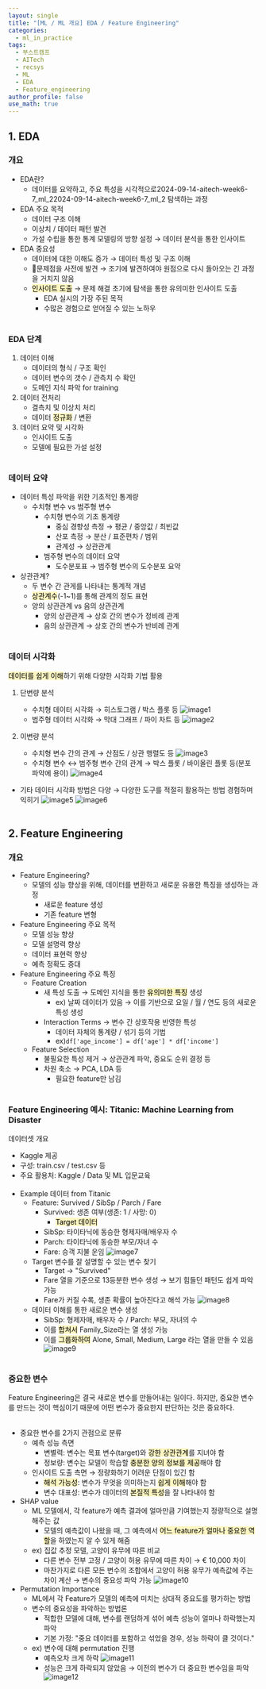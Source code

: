```yaml
---
layout: single
title: "[ML / ML 개요] EDA / Feature Engineering"
categories:
  - ml_in_practice
tags:
  - 부스트캠프
  - AITech
  - recsys
  - ML
  - EDA
  - Feature_engineering
author_profile: false
use_math: true
---
```

## 1. EDA
### 개요
- EDA란?
	- 데이터를 요약하고, 주요 특성을 시각적으로2024-09-14-aitech-week6-7_ml_22024-09-14-aitech-week6-7_ml_2 탐색하는 과정
- EDA 주요 목적
	- 데이터 구조 이해
	- 이상치 / 데이터 패턴 발견
	- 가설 수립을 통한 통계 모델링의 방향 설정 → 데이터 분석을 통한 인사이트
- EDA 중요성
	- 데이터에 대한 이해도 증가 → 데이터 특성 및 구조 이해
	- 문제점을 사전에 발견 → 조기에 발견하여야 원점으로 다시 돌아오는 긴 과정을 거치지 않음
	- <mark style="background: #FFF3A3A6;">인사이트 도출</mark> → 문제 해결 초기에 탐색을 통한 유의미한 인사이트 도출
		- EDA 실시의 가장 주된 목적
		- 수많은 경험으로 얻어질 수 있는 노하우<br><br>

### EDA 단계
1. 데이터 이해
	- 데이터의 형식 / 구조 확인
	- 데이터 변수의 갯수 / 관측치 수 확인
	- 도메인 지식 파악 for training
2. 데이터 전처리
	- 결측치 및 이상치 처리
	- 데이터 <mark style="background: #FFF3A3A6;">정규화</mark> / 변환
3. 데이터 요약 및 시각화
	- 인사이트 도출
	- 모델에 필요한 가설 설정<br><br>

### 데이터 요약
- 데이터 특성 파악을 위한 기초적인 통계량
	- 수치형 변수 vs 범주형 변수
		- 수치형 변수의 기초 통계량
			- 중심 경향성 측정 → 평균 / 중앙값 / 최빈값
			- 산포 측정 → 분산 / 표준편차 / 범위
			- 관계성 → 상관관계
		- 범주형 변수의 데이터 요약
			- 도수분포표 → 범주형 변수의 도수분포 요약
- 상관관계?
	- 두 변수 간 관게를 나타내는 통계적 개념
	- <mark style="background: #FFF3A3A6;">상관계수</mark>(-1~1)를 통해 관계의 정도 표현
	- 양의 상관관계 vs 음의 상관관계
		- 양의 상관관계 → 상호 간의 변수가 정비례 관계
		- 음의 상관관계 → 상호 간의 변수가 반비례 관계<br><br>

### 데이터 시각화
<mark style="background: #FFF3A3A6;">데이터를 쉽게 이해</mark>하기 위해 다양한 시각화 기법 활용
1. 단변량 분석
	- 수치형 데이터 시각화 → 히스토그램 / 박스 플롯 등
		![image1](../../images/2024-09-14-aitech-week6-7_ml_2/image1.png)
	- 범주형 데이터 시각화 → 막대 그래프 / 파이 차트 등
		![image2](../../images/2024-09-14-aitech-week6-7_ml_2/image2.png)
		
2. 이변량 분석
	- 수치형 변수 간의 관계 → 산점도 / 상관 행렬도 등
		![image3](../../images/2024-09-14-aitech-week6-7_ml_2/image3.png)
	- 수치형 변수 ↔ 범주형 변수 간의 관계 → 박스 플롯 / 바이올린 플롯 등(분포 파악에 용이)
		![image4](../../images/2024-09-14-aitech-week6-7_ml_2/image4.png)
		
- 기타 데이터 시각화 방법은 다양 → 다양한 도구를 적절히 활용하는 방법 경험하며 익히기
	![image5](../../images/2024-09-14-aitech-week6-7_ml_2/image5.png)
	![image6](../../images/2024-09-14-aitech-week6-7_ml_2/image6.png)<br><br>

## 2. Feature Engineering
### 개요
- Feature Engineering?
	- 모델의 성능 향상을 위해, 데이터를 변환하고 새로운 유용한 특징을 생성하는 과정
		- 새로운 feature 생성
		- 기존 feature 변형
- Feature Engineering 주요 목적
	- 모델 성능 향상
	- 모델 설명력 향상
	- 데이터 표현력 향상
	- 예측 정확도 증대
- Feature Engineering 주요 특징
	- Feature Creation
		- 새 특성 도출 → 도메인 지식을 통한 <mark style="background: #FFF3A3A6;">유의미한 특징</mark> 생성
			- ex) 날짜 데이터가 있음 → 이를 기반으로 요일 / 월 / 연도 등의 새로운 특성 생성
		- Interaction Terms → 변수 간 상호작용 반영한 특성
			- 데이터 자체의 통계량 / 섞기 등의 기법
			- ex)`df['age_income'] = df['age'] * df['income']`
	- Feature Selection
		- 불필요한 특성 제거 → 상관관계 파악, 중요도 순위 결정 등
		- 차원 축소 → PCA, LDA 등
			- 필요한 feature만 남김<br><br>

### Feature Engineering 예시: Titanic: Machine Learning from Disaster
데이터셋 개요
- Kaggle 제공
- 구성: train.csv / test.csv 등
- 주요 활용처: Kaggle / Data 및 ML 입문교육<br><br>
- Example 데이터 from Titanic
	- Feature: Survived / SibSp / Parch / Fare
		- Survived: 생존 여부(생존: 1 / 사망: 0)
			- <mark style="background: #FFF3A3A6;">Target 데이터</mark>
		- SibSp: 타이타닉에 동승한 형제자매/배우자 수
		- Parch: 타이타닉에 동승한 부모/자녀 수
		- Fare: 승객 지불 운임
		![image7](../../images/2024-09-14-aitech-week6-7_ml_2/image7.png)
	- Target 변수를 잘 설명할 수 있는 변수 찾기
		- Target → "Survived"
		- Fare 열을 기준으로 13등분한 변수 생성 → 보기 힘들던 패턴도 쉽게 파악 가능
		- Fare가 커질 수록, 생존 확률이 높아진다고 해석 가능
		![image8](../../images/2024-09-14-aitech-week6-7_ml_2/image8.png)
	- 데이터 이해를 통한 새로운 변수 생성
		- SibSp: 형제자매, 배우자 수 / Parch: 부모, 자녀의 수
		- 이를 <mark style="background: #FFF3A3A6;">합쳐서</mark> Family_Size라는 열 생성 가능
		- 이를 <mark style="background: #FFF3A3A6;">그룹화하여</mark> Alone, Small, Medium, Large 라는 열을 만들 수 있음
		![image9](../../images/2024-09-14-aitech-week6-7_ml_2/image9.png)<br><br>

### 중요한 변수
Feature Engineering은 결국 새로운 변수를 만들어내는 일이다. 하지만, 중요한 변수를 만드는 것이 핵심이기 때문에 어떤 변수가 중요한지 판단하는 것은 중요하다.<br><br>
- 중요한 변수를 2가지 관점으로 분류
	- 예측 성능 측면
		- 변별력: 변수는 목표 변수(target)와 <mark style="background: #FFF3A3A6;">강한 상관관계</mark>를 지녀야 함
		- 정보량: 변수는 모델이 학습할 <mark style="background: #FFF3A3A6;">충분한 양의 정보를 제공</mark>해야 함
	- 인사이트 도출 측면 → 정량화하기 어려운 단점이 있긴 함
		- <mark style="background: #FFF3A3A6;">해석 가능성</mark>: 변수가 무엇을 의미하는지 <mark style="background: #FFF3A3A6;">쉽게 이해</mark>해야 함
		- 변수 대표성: 변수가 데이터의 <mark style="background: #FFF3A3A6;">본질적 특성</mark>을 잘 나타내야 함
- SHAP value
	- ML 모델에서, 각 feature가 예측 결과에 얼마만큼 기여했는지 정량적으로 설명해주는 값
		- 모델의 예측값이 나왔을 때, 그 예측에서 <mark style="background: #FFF3A3A6;">어느 feature가 얼마나 중요한 역할</mark>을 하였는지 알 수 있게 해줌
	- ex) 집값 추정 모델, 고양이 유무에 따른 비교
		- 다른 변수 전부 고정 / 고양이 허용 유무에 따른 차이 → € 10,000 차이
		- 마찬가지로 다른 모든 변수의 조합에서 고양이 허용 유무가 예측값에 주는 차이 계산 → 변수의 중요성 파악 가능
			![image10](../../images/2024-09-14-aitech-week6-7_ml_2/image10.png)
- Permutation Importance
	- ML에서 각 Feature가 모델의 예측에 미치는 상대적 중요도를 평가하는 방법
	- 변수의 중요성을 파악하는 방법론
		- 적합한 모델에 대해, 변수를 랜덤하게 섞어 예측 성능이 얼마나 하락했는지 파악
		- 기본 가정: "중요 데이터를 포함하고 섞었을 경우, 성능 하락이 클 것이다."
	- ex) 변수에 대해 permutation 진행
		- 예측오차 크게 하락
		![image11](../../images/2024-09-14-aitech-week6-7_ml_2/image11.png)
		- 성능은 크게 하락되지 않았음 → 이전의 변수가 더 중요한 변수임을 파악
		![image12](../../images/2024-09-14-aitech-week6-7_ml_2/image12.png)<br><br>

